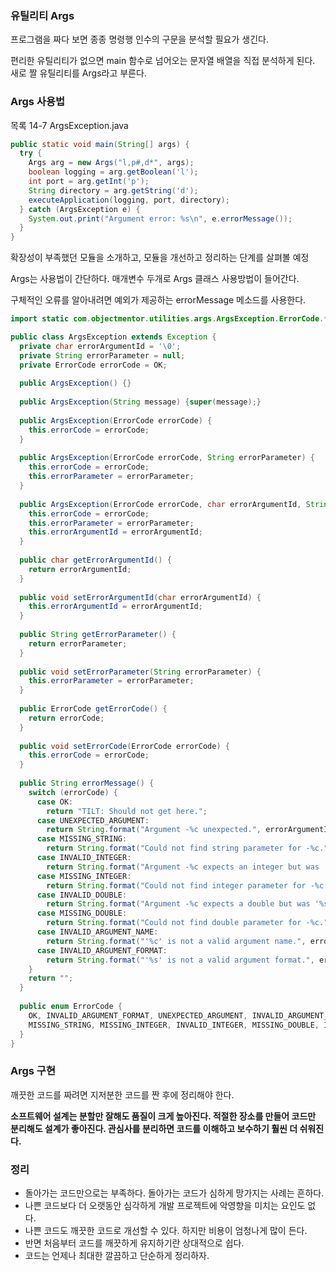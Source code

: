###  유틸리티 Args

프로그램을 짜다 보면 종종 명령행 인수의 구문을 분석할 필요가 생긴다. 

편리한 유틸리티가 없으면 main 함수로 넘어오는 문자열 배열을 직접 분석하게 된다. 새로 짤 유틸리티를 Args라고 부른다. 

###  Args 사용법
목록 14-7 ArgsException.java
```java
public static void main(String[] args) {
  try {
    Args arg = new Args("l,p#,d*", args);
    boolean logging = arg.getBoolean('l');
    int port = arg.getInt('p');
    String directory = arg.getString('d');
    executeApplication(logging, port, directory);
  } catch (ArgsException e) {
    System.out.print("Argument error: %s\n", e.errorMessage());
  }
}
```

확장성이 부족했던 모듈을 소개하고, 모듈을 개선하고 정리하는 단계를 살펴볼 예정

Args는 사용법이 간단하다. 매개변수 두개로 Args 클래스 사용방법이 들어간다. 

구체적인 오류를 알아내려면 예외가 제공하는 errorMessage 메소드를 사용한다. 

```java
import static com.objectmentor.utilities.args.ArgsException.ErrorCode.*;

public class ArgsException extends Exception { 
  private char errorArgumentId = '\0'; 
  private String errorParameter = null; 
  private ErrorCode errorCode = OK;
  
  public ArgsException() {}
  
  public ArgsException(String message) {super(message);}
  
  public ArgsException(ErrorCode errorCode) { 
    this.errorCode = errorCode;
  }
  
  public ArgsException(ErrorCode errorCode, String errorParameter) { 
    this.errorCode = errorCode;
    this.errorParameter = errorParameter;
  }
  
  public ArgsException(ErrorCode errorCode, char errorArgumentId, String errorParameter) {
    this.errorCode = errorCode; 
    this.errorParameter = errorParameter; 
    this.errorArgumentId = errorArgumentId;
  }
  
  public char getErrorArgumentId() { 
    return errorArgumentId;
  }
  
  public void setErrorArgumentId(char errorArgumentId) { 
    this.errorArgumentId = errorArgumentId;
  }
  
  public String getErrorParameter() { 
    return errorParameter;
  }
  
  public void setErrorParameter(String errorParameter) { 
    this.errorParameter = errorParameter;
  }
  
  public ErrorCode getErrorCode() { 
    return errorCode;
  }
  
  public void setErrorCode(ErrorCode errorCode) { 
    this.errorCode = errorCode;
  }
  
  public String errorMessage() { 
    switch (errorCode) {
      case OK:
        return "TILT: Should not get here.";
      case UNEXPECTED_ARGUMENT:
        return String.format("Argument -%c unexpected.", errorArgumentId);
      case MISSING_STRING:
        return String.format("Could not find string parameter for -%c.", errorArgumentId);
      case INVALID_INTEGER:
        return String.format("Argument -%c expects an integer but was '%s'.", errorArgumentId, errorParameter);
      case MISSING_INTEGER:
        return String.format("Could not find integer parameter for -%c.", errorArgumentId);
      case INVALID_DOUBLE:
        return String.format("Argument -%c expects a double but was '%s'.", errorArgumentId, errorParameter);
      case MISSING_DOUBLE:
        return String.format("Could not find double parameter for -%c.", errorArgumentId); 
      case INVALID_ARGUMENT_NAME:
        return String.format("'%c' is not a valid argument name.", errorArgumentId);
      case INVALID_ARGUMENT_FORMAT:
        return String.format("'%s' is not a valid argument format.", errorParameter);
    }
    return ""; 
  }
  
  public enum ErrorCode {
    OK, INVALID_ARGUMENT_FORMAT, UNEXPECTED_ARGUMENT, INVALID_ARGUMENT_NAME, 
    MISSING_STRING, MISSING_INTEGER, INVALID_INTEGER, MISSING_DOUBLE, INVALID_DOUBLE
  }
}
```

###  Args 구현

깨끗한 코드를 짜려면 지저분한 코드를 짠 후에 정리해야 한다. 

**소프트웨어 설계는 분할만 잘해도 품질이 크게 높아진다. 적절한 장소를 만들어 코드만 분리해도 설계가 좋아진다. 관심사를 분리하면 코드를 이해하고 보수하기 훨씬 더 쉬워진다.**

### 정리

- 돌아가는 코드만으로는 부족하다. 돌아가는 코드가 심하게 망가지는 사례는 흔하다.
- 나쁜 코드보다 더 오랫동안 심각하게 개발 프로젝트에 악영향을 미치는 요인도 없다.
- 나쁜 코드도 깨끗한 코드로 개선할 수 있다. 하지만 비용이 엄청나게 많이 든다.
- 반면 처음부터 코드를 깨끗하게 유지하기란 상대적으로 쉽다.
- 코드는 언제나 최대한 깔끔하고 단순하게 정리하자.
